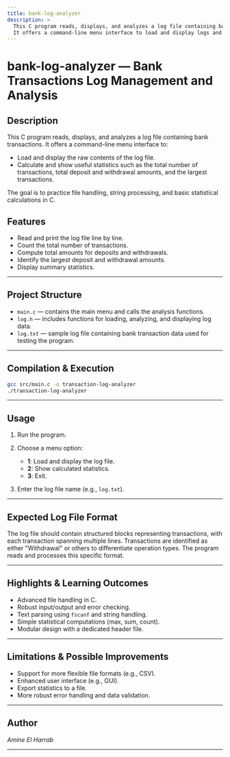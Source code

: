 ```yaml
---
title: bank-log-analyzer
description: >
  This C program reads, displays, and analyzes a log file containing bank transactions.
  It offers a command-line menu interface to load and display logs and calculate statistics.
---
```


# bank-log-analyzer — Bank Transactions Log Management and Analysis

## Description

This C program reads, displays, and analyzes a log file containing bank transactions. It offers a command-line menu interface to:

 - Load and display the raw contents of the log file.
 - Calculate and show useful statistics such as the total number of transactions, total deposit and withdrawal amounts, and the largest transactions.

The goal is to practice file handling, string processing, and basic statistical calculations in C.



## Features

* Read and print the log file line by line.
* Count the total number of transactions.
* Compute total amounts for deposits and withdrawals.
* Identify the largest deposit and withdrawal amounts.
* Display summary statistics.

---

## Project Structure

* `main.c` — contains the main menu and calls the analysis functions.
* `log.h` — includes functions for loading, analyzing, and displaying log data.
* `log.txt` — sample log file containing bank transaction data used for testing the program.
---

## Compilation & Execution

```bash
gcc src/main.c -o transaction-log-analyzer
./transaction-log-analyzer
```

---

## Usage

1. Run the program.
2. Choose a menu option:

   * **1**: Load and display the log file.
   * **2**: Show calculated statistics.
   * **3**: Exit.
3. Enter the log file name (e.g., `log.txt`).

---

## Expected Log File Format

The log file should contain structured blocks representing transactions, with each transaction spanning multiple lines. Transactions are identified as either "Withdrawal" or others to differentiate operation types. The program reads and processes this specific format.

---

## Highlights & Learning Outcomes

* Advanced file handling in C.
* Robust input/output and error checking.
* Text parsing using `fscanf` and string handling.
* Simple statistical computations (max, sum, count).
* Modular design with a dedicated header file.

---

## Limitations & Possible Improvements

* Support for more flexible file formats (e.g., CSV).
* Enhanced user interface (e.g., GUI).
* Export statistics to a file.
* More robust error handling and data validation.

---

## Author

*Amine El Harrab*

---
